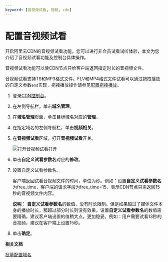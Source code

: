 ```yaml
---
keyword: [音视频试看, 视频, cdn]
---
```


# 配置音视频试看

开启阿里云CDN的音视频试看功能，您可以进行非会员试看试听体验，本文为您介绍了音视频试看功能及控制台具体操作。

音视频试看功能可以使CDN节点只给客户端返回指定时长的音视频文件。

音视频试看支持TS和MP3格式文件。FLV和MP4格式文件试看可以通过拖拽播放的自定义参数`end`实现，拖拽播放操作请参见[配置拖拽播放](/cn.zh-CN/域名管理/视频相关/配置拖拽播放.md)。

1.  登录[CDN控制台](https://cdn.console.aliyun.com)。

2.  在左侧导航栏，单击**域名管理**。

3.  在**域名管理**页面，单击目标域名对应的**管理**。

4.  在指定域名的左侧导航栏，单击**视频相关**。

5.  在**音视频试看**区域，打开**音视频试看**开关。

    ![打开音视频试看打开](https://static-aliyun-doc.oss-accelerate.aliyuncs.com/assets/img/zh-CN/4717481261/p62579.png)

6.  单击**自定义试看参数名**对应的**修改**。

7.  设置自定义试看参数名。

    客户端返回试看音视频文件的时间，单位为秒。例如：设置**自定义试看参数名**为free\_time，客户端的请求字段为free\_time=15，表示CDN节点只需返回15秒的音视频文件内容。

    **说明：** **自定义试看参数名**的数值，没有时长限制。但是如果超过了媒体文件本身的播放时长，那超过部分时长则没有效果。设置**自定义试看参数名**的数值需要精确，建议客户端设置的值稍大点，更加稳妥。例如：用户需要试看13秒的音视频，建议在客户端上设置15秒。

8.  单击**确定**。


**相关文档**  


[批量配置域名](/cn.zh-CN/新版API参考/域名管理类接口/批量配置域名.md)

